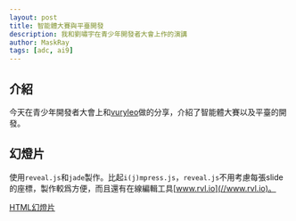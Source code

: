 ```yaml
---
layout: post
title: 智能體大賽與平臺開發
description: 我和劉嘯宇在青少年開發者大會上作的演講
author: MaskRay
tags: [adc, ai9]
---
```


## 介紹

今天在青少年開發者大會上和[vuryleo](//vuryleo.com)做的分享，介紹了智能體大賽以及平臺的開發。

## 幻燈片

使用`reveal.js`和`jade`製作。比起`i(j)mpress.js`，`reveal.js`不用考慮每張slide的座標，製作較爲方便，而且還有在線編輯工具[www.rvl.io](//www.rvl.io)。

[HTML幻燈片](/static/2012-11-18-ai9/index.html)
